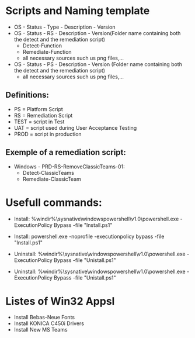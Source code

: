 # Scripts and Naming template
* OS - Status - Type - Description - Version
* OS - Status - RS - Description - Version(Folder name containing both the detect and the remediation script)
    * Detect-Function
    * Remediate-Function
    * all necessary sources such us png files,...
* OS - Status - PS - Description - Version (Folder name containing both the detect and the remediation script)
    * all necessary sources such us png files,...
## Definitions:
* PS = Platform Script
* RS = Remediation Script
* TEST = script in Test
* UAT = script used during User Acceptance Testing
* PROD = script in production
## Exemple of a remediation script:
* Windows - PRD-RS-RemoveClassicTeams-01:
    * Detect-ClassicTeams
    * Remediate-ClassicTeam

# Usefull commands:
* Install: %windir%\sysnative\windowspowershell\v1.0\powershell.exe -ExecutionPolicy Bypass -file "Install.ps1"
* Install: powershell.exe -noprofile -executionpolicy bypass -file "Install.ps1"

* Uninstall: %windir%\sysnative\windowspowershell\v1.0\powershell.exe -ExecutionPolicy Bypass -file "Unistall.ps1"
* Uninstall: %windir%\sysnative\windowspowershell\v1.0\powershell.exe -ExecutionPolicy Bypass -file "Unistall.ps1"


# Listes of Win32 Appsl
* Install Bebas-Neue Fonts
* Install KONICA C450i Drivers
* Install New MS Teams
